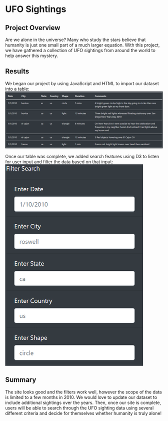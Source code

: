 # UFO Sightings
## Project Overview
Are we alone in the universe? Many who study the stars believe that humanity is just one small part of a much larger equation. With this project, we have gathered a collection of UFO sightings from around the world to help answer this mystery. 

## Results
We began our project by using JavaScript and HTML to import our dataset into a table:
![Table Preview](static/images/table.png)

Once our table was complete, we added search features using D3 to listen for user input and filter the data based on that input:
![Search Inputs](static/images/search.png)

## Summary
The site looks good and the filters work well, however the scope of the data is limited to a few months in 2010. We would love to update our dataset to include additional sightings over the years. Then, once our site is complete, users will be able to search through the UFO sighting data using several different criteria and decide for themselves whether humanity is truly alone! 